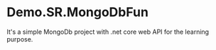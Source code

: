 # Demo.SR.MongoDbFun
It's a simple MongoDb project with .net core web API for the learning purpose.
